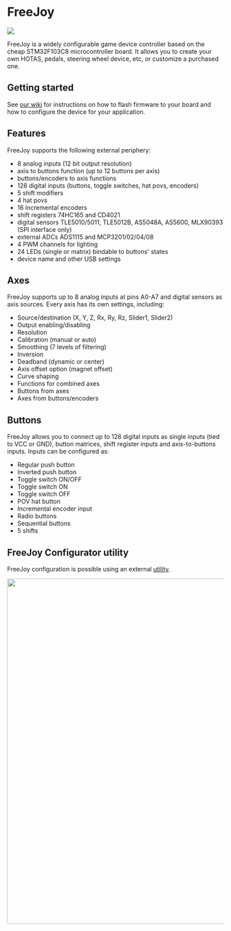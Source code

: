 # FreeJoy

<img src="https://github.com/FreeJoy-Team/FreeJoy/blob/master/images/main.png">

FreeJoy is a widely configurable game device controller based on the cheap STM32F103C8 microcontroller board. It allows you to create your own HOTAS, pedals, steering wheel device, etc, or customize a purchased one.

## Getting started

See [our wiki](https://github.com/FreeJoy-Team/FreeJoyWiki) for instructions on how to flash firmware to your board and how to configure the device for your application.

## Features
FreeJoy supports the following external periphery:

- 8 analog inputs (12 bit output resolution)
- axis to buttons function (up to 12 buttons per axis)
- buttons/encoders to axis functions
- 128 digital inputs (buttons, toggle switches, hat povs, encoders)
- 5 shift modifiers
- 4 hat povs
- 16 incremental encoders
- shift registers 74HC165 and CD4021
- digital sensors  TLE5010/5011, TLE5012B, AS5048A, AS5600, MLX90393 (SPI interface only)
- external ADCs ADS1115 and MCP3201/02/04/08
- 4 PWM channels for lighting
- 24 LEDs (single or matrix) bindable to buttons' states
- device name and other USB settings

## Axes
FreeJoy supports up to 8 analog inputs at pins A0-A7 and digital sensors as axis sources. Every axis has its own settings, including:

* Source/destination (X, Y, Z, Rx, Ry, Rz, Slider1, Slider2)
* Output enabling/disabling
* Resolution
* Calibration (manual or auto)
* Smoothing (7 levels of filtering)
* Inversion
* Deadband (dynamic or center)
* Axis offset option (magnet offset)
* Curve shaping
* Functions for combined axes
* Buttons from axes
* Axes from buttons/encoders

## Buttons
FreeJoy allows you to connect up to 128 digital inputs as single inputs (tied to VCC or GND), button matrices, shift register inputs and axis-to-buttons inputs. Inputs can be configured as:

* Regular push button
* Inverted push button
* Toggle switch ON/OFF
* Toggle switch ON
* Toggle switch OFF
* POV hat button
* Incremental encoder input
* Radio buttons
* Sequential buttons
* 5 shifts

## FreeJoy Configurator utility
FreeJoy configuration is possible using an external [utility](https://github.com/FreeJoy-Team/FreeJoyConfiguratorQt).

<img src="https://github.com/FreeJoy-Team/FreeJoyWiki/blob/master/images/main.jpg" width="800"/>

